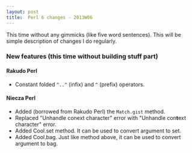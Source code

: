 ```yaml
---
layout: post
title:  Perl 6 changes - 2013W06
---
```

This time without any gimmicks (like five word sentences). This will be
simple description of changes I do regularly.

### New features (this time without building stuff part)
#### Rakudo Perl
* Constant folded `^..^` (infix) and `^` (prefix) operators.

#### Niecza Perl
* Added (borrowed from Rakudo Perl) the `Match.gist` method.
* Replaced "Unhandle conext character" error with "Unhandle con**t**ext
  character" error.
* Added Cool.set method. It can be used to convert argument to set.
* Added Cool.bag. Just like method above, it can be used to convert
  argument to bag.
